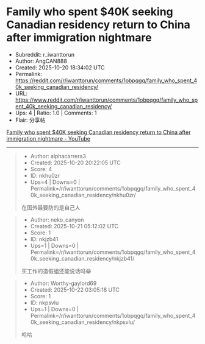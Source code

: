 # Family who spent $40K seeking Canadian residency return to China after immigration nightmare

- Subreddit: r_iwanttorun
- Author: AngCAN888
- Created: 2025-10-20 18:34:02 UTC
- Permalink: https://reddit.com/r/iwanttorun/comments/1obpqgq/family_who_spent_40k_seeking_canadian_residency/
- URL: https://www.reddit.com/r/iwanttorun/comments/1obpqgq/family_who_spent_40k_seeking_canadian_residency/
- Ups: 4 | Ratio: 1.0 | Comments: 1
- Flair: 分享帖


[Family who spent \$40K seeking Canadian residency return to China after
immigration nightmare -
YouTube](https://www.youtube.com/watch?v=tvd6_KyhwEE)


---

> - Author: alphacarrera3
> - Created: 2025-10-20 20:22:05 UTC
> - Score: 4
> - ID: nkhu0zr
> - Ups=4 | Downs=0 | Permalink=/r/iwanttorun/comments/1obpqgq/family_who_spent_40k_seeking_canadian_residency/nkhu0zr/
>
> 在国外最要防的是自己人

> - Author: neko_canyon
> - Created: 2025-10-21 05:12:02 UTC
> - Score: 1
> - ID: nkjzb41
> - Ups=1 | Downs=0 | Permalink=/r/iwanttorun/comments/1obpqgq/family_who_spent_40k_seeking_canadian_residency/nkjzb41/
>
> 买工作的造假蛆还能说话吗😁

> - Author: Worthy-gaylord69
> - Created: 2025-10-22 03:05:18 UTC
> - Score: 1
> - ID: nkpsvlu
> - Ups=1 | Downs=0 | Permalink=/r/iwanttorun/comments/1obpqgq/family_who_spent_40k_seeking_canadian_residency/nkpsvlu/
>
> 哈哈
